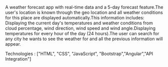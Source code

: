 A weather forecast app with real-time data and a 5-day forecast feature.The user's location is known through the geo location and all weather conditions for this place are displayed automatically.This information includes: Displaying the current day's temperatures and weather conditions from cloud percentage, wind direction, wind speed and wind angle.Displaying temperatures for every hour of the day (24 hours).The user can search for any city he wants to see the weather for and all the previous information will appear.

  Technologies : ["HTML", "CSS", "JavaScript", "Bootstrap","Angular","API Integration"]
